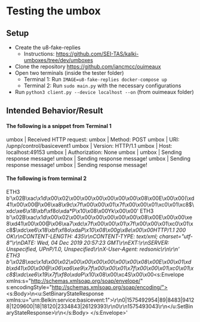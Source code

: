# Testing the umbox
## Setup
- Create the u8-fake-replies
	- Instructions: https://github.com/SEI-TAS/kalki-umboxes/tree/dev/umboxes
- Clone the repository https://github.com/iancmcc/ouimeaux 
- Open two terminals (inside the tester folder)
	- Terminal 1: Run `IMAGE=u8-fake-replies docker-compose up`
	- Terminal 2: Run `sudo main.py` with the necessary configurations
- Run `python3 client.py --device localhost --on` (from ouimeaux folder)
 
## Intended Behavior/Result
#### The following is a snippet from Terminal 1

umbox           | Received HTTP request: 
umbox           | Method: POST
umbox           | URI: /upnp/control/basicevent1
umbox           | Version: HTTP/1.1
umbox           | Host: localhost:49153
umbox           | Authorization: None
umbox           | 
umbox           | Sending response message!
umbox           | Sending response message!
umbox           | Sending response message!
umbox           | Sending response message!

#### The following is from terminal 2
ETH3 b'\x02B\xac\x1d\x00\x02\x00\x00\x00\x00\x00\x00\x08\x00E\x00\x00(\xd41\x00\x00@\x06\xa8\x9c\x7f\x00\x00\x01\x7f\x00\x00\x01\xc0\x01\xc8$\xdc\xe6\x18\xbf\xf8o\xda*P\x10\x08\x00Yk\x00\x00'
ETH3 b'\x02B\xac\x1d\x00\x02\x00\x00\x00\x00\x00\x00\x08\x00E\x00\x00\xe8\xd41\x00\x00@\x06\xa7\xdc\x7f\x00\x00\x01\x7f\x00\x00\x01\xc0\x01\xc8$\xdc\xe6\x18\xbf\xf8o\xda*P\x10\x08\x00g\x8e\x00\x00HTTP/1.1 200 OK\r\nCONTENT-LENGTH: 435\r\nCONTENT-TYPE: text/xml; charset="utf-8"\r\nDATE: Wed, 04 Dec 2019 20:57:23 GMT\r\nEXT:\r\nSERVER: Unspecified, UPnP/1.0, Unspecified\r\nX-User-Agent: redsonic\r\n\r\n'
ETH3 b'\x02B\xac\x1d\x00\x02\x00\x00\x00\x00\x00\x00\x08\x00E\x00\x01\xdb\xd41\x00\x00@\x06\xa6\xe9\x7f\x00\x00\x01\x7f\x00\x00\x01\xc0\x01\xc8$\xdc\xe6\x19\x7f\xf8o\xda*P\x10\x08\x00\xc4S\x00\x00<s:Envelope xmlns:s="http://schemas.xmlsoap.org/soap/envelope/" s:encodingStyle="http://schemas.xmlsoap.org/soap/encoding/"><s:Body>\n<u:SetBinaryStateResponse xmlns:u="urn:Belkin:service:basicevent:1">\r\n<BinaryState>0|1575492954|89|8483|94128|1209600|18|18120|2334843|26129393</BinaryState>\r\n<CountdownEndTime>0</CountdownEndTime>\r\n<deviceCurrentTime>1575493043</deviceCurrentTime>\r\n</u:SetBinaryStateResponse>\r\n</s:Body> </s:Envelope>'